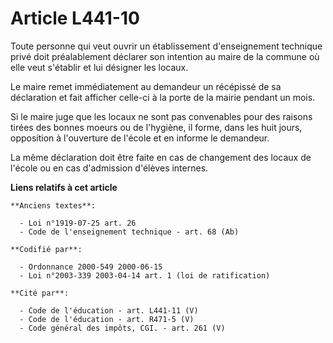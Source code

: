 # Article L441-10

Toute personne qui veut ouvrir un établissement d'enseignement technique privé doit préalablement déclarer son intention au
maire de la commune où elle veut s'établir et lui désigner les locaux.

Le maire remet immédiatement au demandeur un récépissé de sa déclaration et fait afficher celle-ci à la porte de la mairie
pendant un mois.

Si le maire juge que les locaux ne sont pas convenables pour des raisons tirées des bonnes moeurs ou de l'hygiène, il forme,
dans les huit jours, opposition à l'ouverture de l'école et en informe le demandeur.

La même déclaration doit être faite en cas de changement des locaux de l'école ou en cas d'admission d'élèves internes.

**Liens relatifs à cet article**

	**Anciens textes**:

	  - Loi n°1919-07-25 art. 26
	  - Code de l'enseignement technique - art. 68 (Ab)

	**Codifié par**:

	  - Ordonnance 2000-549 2000-06-15
	  - Loi n°2003-339 2003-04-14 art. 1 (loi de ratification)

	**Cité par**:

	  - Code de l'éducation - art. L441-11 (V)
	  - Code de l'éducation - art. R471-5 (V)
	  - Code général des impôts, CGI. - art. 261 (V)
